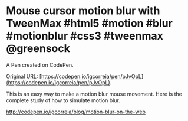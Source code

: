 # Mouse cursor motion blur with TweenMax #html5 #motion #blur #motionblur #css3 #tweenmax @greensock

A Pen created on CodePen.

Original URL: [https://codepen.io/igcorreia/pen/pJvOpL](https://codepen.io/igcorreia/pen/pJvOpL).

This is an easy way to make a motion blur mouse movement.
Here is the complete study of how to simulate motion blur.

http://codepen.io/igcorreia/blog/motion-blur-on-the-web

